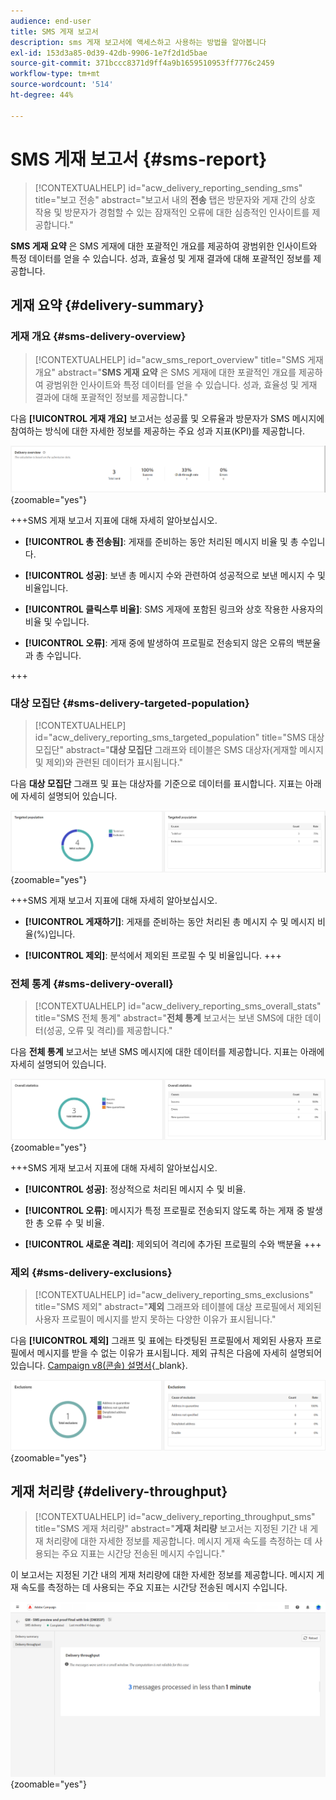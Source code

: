 ```yaml
---
audience: end-user
title: SMS 게재 보고서
description: sms 게재 보고서에 액세스하고 사용하는 방법을 알아봅니다
exl-id: 153d3a85-0d39-42db-9906-1e7f2d1d5bae
source-git-commit: 371bccc8371d9ff4a9b1659510953ff7776c2459
workflow-type: tm+mt
source-wordcount: '514'
ht-degree: 44%

---
```


# SMS 게재 보고서 {#sms-report}

>[!CONTEXTUALHELP]
>id="acw_delivery_reporting_sending_sms"
>title="보고 전송"
>abstract="보고서 내의 **전송** 탭은 방문자와 게재 간의 상호 작용 및 방문자가 경험할 수 있는 잠재적인 오류에 대한 심층적인 인사이트를 제공합니다."

**SMS 게재 요약** 은 SMS 게재에 대한 포괄적인 개요를 제공하여 광범위한 인사이트와 특정 데이터를 얻을 수 있습니다. 성과, 효율성 및 게재 결과에 대해 포괄적인 정보를 제공합니다.

## 게재 요약 {#delivery-summary}

### 게재 개요 {#sms-delivery-overview}

>[!CONTEXTUALHELP]
>id="acw_sms_report_overview"
>title="SMS 게재 개요"
>abstract="**SMS 게재 요약** 은 SMS 게재에 대한 포괄적인 개요를 제공하여 광범위한 인사이트와 특정 데이터를 얻을 수 있습니다. 성과, 효율성 및 게재 결과에 대해 포괄적인 정보를 제공합니다."

다음 **[!UICONTROL 게재 개요]** 보고서는 성공률 및 오류율과 방문자가 SMS 메시지에 참여하는 방식에 대한 자세한 정보를 제공하는 주요 성과 지표(KPI)를 제공합니다.

![](assets/reporting_sms_3.png){zoomable=&quot;yes&quot;}

+++SMS 게재 보고서 지표에 대해 자세히 알아보십시오.

* **[!UICONTROL 총 전송됨]**: 게재를 준비하는 동안 처리된 메시지 비율 및 총 수입니다.

* **[!UICONTROL 성공]**: 보낸 총 메시지 수와 관련하여 성공적으로 보낸 메시지 수 및 비율입니다.

* **[!UICONTROL 클릭스루 비율]**: SMS 게재에 포함된 링크와 상호 작용한 사용자의 비율 및 수입니다.

* **[!UICONTROL 오류]**: 게재 중에 발생하여 프로필로 전송되지 않은 오류의 백분율과 총 수입니다.

+++

### 대상 모집단 {#sms-delivery-targeted-population}

>[!CONTEXTUALHELP]
>id="acw_delivery_reporting_sms_targeted_population"
>title="SMS 대상 모집단"
>abstract="**대상 모집단** 그래프와 테이블은 SMS 대상자(게재할 메시지 및 제외)와 관련된 데이터가 표시됩니다."

다음 **대상 모집단** 그래프 및 표는 대상자를 기준으로 데이터를 표시합니다. 지표는 아래에 자세히 설명되어 있습니다.

![](assets/reporting_sms_4.png){zoomable=&quot;yes&quot;}

+++SMS 게재 보고서 지표에 대해 자세히 알아보십시오.

* **[!UICONTROL 게재하기]**: 게재를 준비하는 동안 처리된 총 메시지 수 및 메시지 비율(%)입니다.

* **[!UICONTROL 제외]**: 분석에서 제외된 프로필 수 및 비율입니다.
+++


### 전체 통계 {#sms-delivery-overall}

>[!CONTEXTUALHELP]
>id="acw_delivery_reporting_sms_overall_stats"
>title="SMS 전체 통계"
>abstract="**전체 통계** 보고서는 보낸 SMS에 대한 데이터(성공, 오류 및 격리)를 제공합니다."

다음 **전체 통계** 보고서는 보낸 SMS 메시지에 대한 데이터를 제공합니다. 지표는 아래에 자세히 설명되어 있습니다.

![](assets/reporting_sms_5.png){zoomable=&quot;yes&quot;}

+++SMS 게재 보고서 지표에 대해 자세히 알아보십시오.

* **[!UICONTROL 성공]**: 정상적으로 처리된 메시지 수 및 비율.

* **[!UICONTROL 오류]**: 메시지가 특정 프로필로 전송되지 않도록 하는 게재 중 발생한 총 오류 수 및 비율.

* **[!UICONTROL 새로운 격리]**: 제외되어 격리에 추가된 프로필의 수와 백분율
+++

### 제외 {#sms-delivery-exclusions}

>[!CONTEXTUALHELP]
>id="acw_delivery_reporting_sms_exclusions"
>title="SMS 제외"
>abstract="**제외** 그래프와 테이블에 대상 프로필에서 제외된 사용자 프로필이 메시지를 받지 못하는 다양한 이유가 표시됩니다."

다음 **[!UICONTROL 제외]** 그래프 및 표에는 타겟팅된 프로필에서 제외된 사용자 프로필에서 메시지를 받을 수 없는 이유가 표시됩니다. 제외 규칙은 다음에 자세히 설명되어 있습니다. [Campaign v8(콘솔) 설명서](https://experienceleague.adobe.com/docs/campaign/campaign-v8/send/failures/delivery-failures.html#sms-quarantines){_blank}.

![](assets/reporting_sms_6.png){zoomable=&quot;yes&quot;}

## 게재 처리량 {#delivery-throughput}

>[!CONTEXTUALHELP]
>id="acw_delivery_reporting_throughput_sms"
>title="SMS 게재 처리량"
>abstract="**게재 처리량** 보고서는 지정된 기간 내 게재 처리량에 대한 자세한 정보를 제공합니다. 메시지 게재 속도를 측정하는 데 사용되는 주요 지표는 시간당 전송된 메시지 수입니다."

이 보고서는 지정된 기간 내의 게재 처리량에 대한 자세한 정보를 제공합니다. 메시지 게재 속도를 측정하는 데 사용되는 주요 지표는 시간당 전송된 메시지 수입니다.

![](assets/reporting_sms_2.png){zoomable=&quot;yes&quot;}
